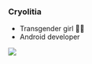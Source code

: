 ### Cryolitia

- Transgender girl 🏳️‍⚧️
- Android developer

![](https://stats.deeptrain.net/user/Cryolitia)

